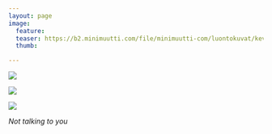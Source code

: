 ```yaml
---
layout: page
image:
  feature:
  teaser: https://b2.minimuutti.com/file/minimuutti-com/luontokuvat/kev%C3%A4t/4/DS51679-245px.jpg
  thumb:

---
```


![](https://b2.minimuutti.com/file/minimuutti-com/luontokuvat/kev%C3%A4t/4/DS51667-800px.jpg)

![](https://b2.minimuutti.com/file/minimuutti-com/luontokuvat/kev%C3%A4t/4/DS51673-800px.jpg)

![](https://b2.minimuutti.com/file/minimuutti-com/luontokuvat/kev%C3%A4t/4/DS51679-800px.jpg)

*Not talking to you*